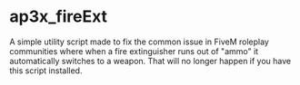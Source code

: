 # ap3x_fireExt
A simple utility script made to fix the common issue in FiveM roleplay communities where when a fire extinguisher runs out of "ammo" it automatically switches to a weapon. That will no longer happen if you have this script installed.
